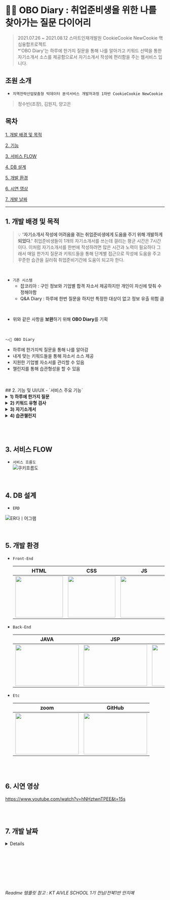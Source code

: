 <br>

# ✍🏻 OBO Diary : 취업준비생을 위한 나를 찾아가는 질문 다이어리
> 2021.07.26 ~ 2021.08.12  스마트인재개발원 CookieCookie NewCookie 핵심융합프로젝트<br>
>  *'OBO Diary'는 하루에 한가지 질문을 통해 나를 알아가고 키워드 선택을 통한 자기소개서 소스를 제공함으로서 자기소개서 작성에 편리함을 주는 웹서비스 입니다.


## 조원 소개
- `지역전략산업맞춤형 빅데이터 분석서비스 개발자과정 1차반 CookieCookie NewCookie`
> 정수빈(조장), 김원지, 양고은


## 목차
[1. 개발 배경 및 목적](#1-개발-배경-및-목적)

[2. 기능](#2-기능-및-UI/UX)

[3. 서비스 FLOW](#3-서비스-FLOW)

[4. DB 설계](#4-DB-설계)

[5. 개발 환경](#5-개발-환경)

[6. 시연 영상](#6-시연-영상)

[7. 개발 날짜](#7-개발-날짜)


***

## 1. 개발 배경 및 목적
> 💡 **'자기소개서 작성에 어려움을 겪는 취업준비생에게 도움을 주기 위해 개발하게 되었다.'** 취업준비생들이 1개의 자기소개서를 쓰는데 걸리는 평균 시간은 7시간이다. 이처럼 자기소개서를 한번에 작성하려면 많은 시간과 노력이 필요하다 그래서 매일 한가지 질문과 키워드들을 통해 단계별 접근으로 작성에 도움을 주고 꾸준한 습관을 길러줘 취업준비기간에 도움이 되고자 한다.


<br>

- `기존 시스템`
    - 잡코리아 : 구인 정보와 기업별 합격 자소서 제공하지만 개인이 자신에 맞춰 수정해야함
    - Q&A Diary : 하루에 한번 질문을 하지만 특정한 대상이 없고 정보 유출 위험 큼
 
<br>

- 위와 같은 사항을 **보완**하기 위해 **OBO Diary**를 기획

<br>

-`✍🏻 OBO Diary`
  - 하루에 한가지씩 질문을 통해 나를 알아감
  - 내게 맞는 키워드들을 통해 자소서 소스 제공
  - 지원한 기업별 자소서를 관리할 수 있음
  - 챌린지를 통해 습관형성을 할 수 있음

<br>


<br>
## 2. 기능 및 UI/UX
- `서비스 주요 기능`
 <details>
    <summary><strong>1) 하루에 한가지 질문</strong></summary>
        <div markdown="1">  
            <img src="https://user-images.githubusercontent.com/43737828/176597515-a2e800c4-b788-4da2-83af-d6fcb3c35b61.png" width="850" height="500">
            <br>
            <text>⇒ 매일 한가지씩 질문이 주어지고 좌측에는 이전 질문들이 보여진다.</text>
            <br><br>
            <img src="https://user-images.githubusercontent.com/43737828/176597523-367566b7-610a-4426-9bba-3eb57b2dc34c.png" width="850" height="500">
            <br>
            <text>⇒ 최소 100자 최대500자를 작성 할 수 있다.</text>
            <br><br>
            <img src="https://user-images.githubusercontent.com/43737828/176597532-6c99da3a-14f7-4707-8e82-e63e246b820f.png" width="850" height="500">
            <br>
            <text>⇒ 작성이 완료되면 달력에 성공 쿠키가 주어진다.</text>
            <br><br>
        </div>
</details>

 <details>
  <summary><strong>2) 키워드 유형 검사 </strong></summary>
   <div markdown="1">  
   <br>     
     <img src="https://user-images.githubusercontent.com/43737828/177002404-17cda52b-b82d-4a5a-8084-a8bda6192d26.png" width="850" height="500">
     <br>
     <text>⇒ 자신에게 맞는 키워드들을 여러가지 선택한다.</text>
     <br><br>
     <img src="https://user-images.githubusercontent.com/43737828/177002410-53ce3245-c01c-4517-8565-08e802100166.png" width="850" height="500">
     <br>
     <text>⇒ 자신이 선택한 키워드들에 맞는 자기소개서 소스를 확인 할 수 있다.</text>
     <br><br>
   </div>
 </details>
 
<details>
  <summary><strong>3) 자기소개서</strong></summary>
   <div markdown="1">       
     <br>
     <img src="https://user-images.githubusercontent.com/43737828/177003083-88502237-edcd-4b46-8826-275bdea4d81a.png" width="850" height="500">
     <br>
     <text>⇒ 기업별 자기소개서를 작성 할 수 있다. </text>
      <br>
      <text>⇒ 좌측하단 내가 작성했던 질문에 대한 답과 키워드 선택을 통해 얻은 자기소개서 예시를 볼 수 있다. </text>
      <br><br>
     <img src="https://user-images.githubusercontent.com/43737828/177003218-ff2777ca-4a26-406b-83f1-551768ed9b21.jpg" width="850" height="500">
     <br>
     <text>⇒ 내가 작성했던 질문에 대한 답과 키워드 선택을 통해 얻은 자기소개서 예시를 통해 자기소개서를 작성 할 수 있다. </text>
      <br>
   </div>
 </details>
 
 <details>
  <summary><strong>4) 습관챌린지 </strong></summary>
   <div markdown="1">  
   <br>      
     <img src="https://user-images.githubusercontent.com/43737828/177003379-e81add55-63a9-4ca1-a0cf-5a5b9f1165b5.png" width="850" height="500">  
     <br>
     <text>⇒ 최대 3개 습관 챌린지를 할 수 있다.</text>
     <br><br>
     <img src="https://user-images.githubusercontent.com/43737828/177003393-d0bff185-817e-4795-9790-ae6eb6547165.png" width="850" height="500">  
     <br>
     <text>⇒ 매일 자신이 신청한 습관에 대한 사진을 올린다</text>
     <br><br>
   </div>
 </details>

 <br>

<br>

<br>

## 3. 서비스 FLOW
  - `서비스 흐름도`<br>
![쿠키흐름도](https://user-images.githubusercontent.com/43737828/177003577-ced5f907-8f98-446f-86da-7dd6cd66c71b.PNG)
<br>

## 4. DB 설계
  - `ERD`
  
![ER다ㅣ어그램](https://user-images.githubusercontent.com/43737828/176195140-620e0c7e-0c99-493e-9f6f-0d3689ed1cad.jpg)

<br>

## 5. 개발 환경

- `Front-End`

  |HTML|CSS|JS|Bootstrap|Ajax|
  |:---:|:---:|:---:|:---:|:---:|
  |<img src="https://user-images.githubusercontent.com/68097036/151471705-99458ff8-186c-435b-ac5c-f348fd836e40.png" width="150" height="130">|<img src="https://user-images.githubusercontent.com/68097036/151471805-14e89a94-59e8-468f-8192-c10746b93896.png" width="150" height="130">|<img src="https://user-images.githubusercontent.com/68097036/151471854-e0134a79-b7ef-4a0f-99fd-53e8ee5baf50.png" width="150" height="130">|<img src="https://user-images.githubusercontent.com/68097036/151480381-2b23a8af-c6b4-43a6-96a6-ea69e0b953e0.png" width="100" height="130">|<img src="https://user-images.githubusercontent.com/43737828/177003699-24934ed0-87f5-4303-8af4-8370f5f96525.png" width="150" height="130">|
  

- `Back-End`

  |JAVA|JSP|Oracle|
  |:---:|:---:|:---:|
  |<img src="https://user-images.githubusercontent.com/43737828/176196626-e47ddb01-aa86-451b-8491-2a54d7172102.png" width="200" height="130">|<img src="https://user-images.githubusercontent.com/43737828/177003705-f450c586-f752-46c1-9f75-674a8c2ad11e.png" width="200" height="130">|<img src="https://user-images.githubusercontent.com/43737828/177003709-bb7c80e1-21b3-4402-b5b5-6a3b5b216e33.png" width="200" height="130">|


- `Etc`

  |zoom|GitHub|
  |:---:|:---:|
  |<img src="https://user-images.githubusercontent.com/43737828/176196699-d0d30c28-5ce3-4bd1-8632-7d9be4c2a6d4.png" width="200" height="130">|<img src="https://user-images.githubusercontent.com/68097036/151467910-0fda00cd-c08b-4869-a21e-a66d1d133ff5.png" width="200" height="130">|

<br>
<br>

## 6. 시연 영상
https://www.youtube.com/watch?v=hNHztwnTPEE&t=15s

<br><br>

## 7. 개발 날짜
<details>

# 2021.07.26 
- join.html 생성
- MemberDTO, MemberDAO, JoinServiceCon 생성 및 연결
- 회원가입 끝!

# 2021.07.27
- LoginServiceCon, LoginServiceCon 생성 및 연결 ( 로그인 / 로그아웃 )
- Q&A 화면 구현
- QnADTO, QnADAO 생성 및 연결
- 챌린지 가입 화면 구현
- ChallengeDTO, ChallengeDAO, ChallengeServiceCon 생성 및 연결 
- 자소서예시 샘플 수집
- 키워드 수집
- Q&A 질문지 수집

# 2021.07.28 
- 키워드 테이블 생성
- 달력 화면 구현
- 메인화면 수정
- MyQnAServiceCon 생성 및 연결
- QnADTO, QnADAO 수정 뒤 로그인한 회원의 QnA 정보 가져오기
- 화면에 연결

# 2021.07.29
- 챌린지 화면 수정
- 챌린지 인증 화면 구현
- 챌린지 DB연결 및 날짜랑 습관 가져오기
- 키워드 화면 구현
- QNA 보관함 구현 및 연결

# 2021.07.30
- 자소서 화면 구현
- 키워드 화면 수정 
- 자신이 선택한 키워드 샘플 확인하는 화면 구현
- KeywordDTO, KeywordDAO, keywordServiceCon 생성 및 연결
- 유저가 선택한 키워드 별 상응하는 mbti추출 후 그에 맞는 자소서 샘플 화면에 뿌려주기 구현
- 달력 수정
- 개인정보화면수정 및 로그인화면 구현

# 2021.07.31
- 비밀번호 변경 및 개인정보 수정 완료
- 달력에 QnA답변작성하면 작성한 날짜에 쿠키추가 
- 각 페이지마다 링크연결완료
- 로그인하면 그 페이지머물게 하는 기능 추가

# ~ 2021.08.05
- 자기소개서 디비 연결
- 자기소개서 수정
- 팝업창 연결

# 2021.08.06
- 자소서 삭제 디비 연결
- 자소서 왼쪽하단에 내가작성한 qna와 키워드결과 팝업창으로연결
- 작성한 자소서 목록 스크롤 추가
- qna답변 글자수 카운트
- 각 챌린지마다 인증한 사진 가져오기

# 2021.08.09
- 상단바 링크 연결
- 자소서 글자수 카운트
- 키워드 로그인했을때와 로그아웃했을때 창 구분
- 달력 챌린지 날짜 가져오기 성공
- 각 페이지 정렬 및 멘트 수정
- QNA.jsp 오류수정

# 2021.08.10
- qna 답변 100자 이상 써야만 제출할 수 있는 기능 추가
- 챌린지가입시 직접입력 및 선택 기능 추가
- 각 페이지 정렬 및 멘트 수정

# 2021.08.11
- PPT 제작
- 샘플데이터 삽입

# 2021.08.12
- 시연영상제작
- 최종 발표
</details>

<br><br><br>
<br><br><br>
###### Readme 템플릿 참고 : KT AIVLE SCHOOL 1기 전남/전북1반 안지예
